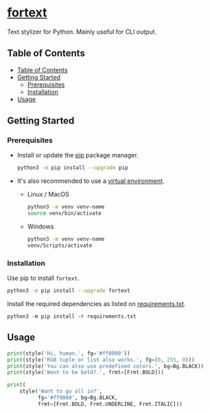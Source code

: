 # [fortext](https://4mbl.link/gh/fortext)
Text stylizer for Python. Mainly useful for CLI output.

## Table of Contents

* [Table of Contents](#table-of-contents)
* [Getting Started](#getting-started)
  * [Prerequisites](#prerequisites)
  * [Installation](#installation)
* [Usage](#usage)



## Getting Started

### Prerequisites
* Install or update the [pip](https://pip.pypa.io/en/stable/) package manager.
  ```sh
  python3 -m pip install --upgrade pip
  ```

* It's also recommended to use a [virtual environment](https://docs.python.org/3/library/venv.html).
  * Linux / MacOS
    ```bash
    python3 -m venv venv-name
    source venv/bin/activate
    ```
  * Windows
    ```bash
    python3 -m venv venv-name
    venv/Scripts/activate
    ```

### Installation

Use pip to install `fortext`.

```bash
python3 -m pip install --upgrade fortext
```

Install the required dependencies as listed on [requirements.txt](./requirements.txt).
```shell
python3 -m pip install -r requirements.txt
```

## Usage

```python
print(style('Hi, human.', fg='#ff0000'))
print(style('RGB tuple or list also works.', fg=(0, 255, 0)))
print(style('You can also use predefined colors.', bg=Bg.BLACK))
print(style('Want to be bold?.', frmt=[Frmt.BOLD]))

print(
    style('Want to go all in?',
          fg='#ff0000', bg=Bg.BLACK,
          frmt=[Frmt.BOLD, Frmt.UNDERLINE, Frmt.ITALIC]))
```
